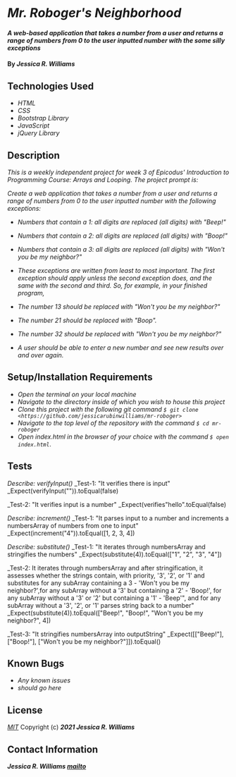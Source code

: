 # _Mr. Roboger's Neighborhood_

#### _A web-based application that takes a number from a user and returns a range of numbers from 0 to the user inputted number with the some silly exceptions_

#### By _**Jessica R. Williams**_

## Technologies Used

* _HTML_
* _CSS_
* _Bootstrap Library_
* _JavaScript_
* _jQuery Library_

## Description

_This is a weekly independent project for week 3 of Epicodus' Introduction to Programming Course: Arrays and Looping. The project prompt is:_

_Create a web application that takes a number from a user and returns a range of numbers from 0 to the user inputted number with the following exceptions:_

* _Numbers that contain a 1: all digits are replaced (all digits) with "Beep!"_
* _Numbers that contain a 2: all digits are replaced (all digits) with "Boop!"_
* _Numbers that contain a 3: all digits are replaced (all digits) with "Won't you be my neighbor?"_
* _These exceptions are written from least to most important. The first exception should apply unless the second exception does, and the same with the second and third. So, for example, in your finished program,_

* _The number 13 should be replaced with "Won't you be my neighbor?"_
* _The number 21 should be replaced with "Boop"._
* _The number 32 should be replaced with "Won't you be my neighbor?"_
* _A user should be able to enter a new number and see new results over and over again._

## Setup/Installation Requirements

* _Open the terminal on your local machine_
* _Navigate to the directory inside of which you wish to house this project_
* _Clone this project with the following git command `$ git clone <https://github.com/jessicarubinwilliams/mr-roboger>`_
* _Navigate to the top level of the repository with the command `$ cd mr-roboger`_
* _Open index.html in the browser of your choice with the command `$ open index.html`_.

<!-- _Alternatively,_

* _Direct your browser to a [live version on GitHub Pages.] (jessicarubinwilliams.github.io/mr-roboger/index.html)_ -->

## Tests

_Describe: verifyInput()_
_Test-1: "It verifies there is input"
_Expect(verifyInput("")).toEqual(false)

_Test-2: "It verifies input is a number"
_Expect(verifies"hello".toEqual(false)

_Describe: increment()_
_Test-1: "It parses input to a number and increments a numbersArray of numbers from one to input"
_Expect(increment("4")).toEqual([1, 2, 3, 4])

_Describe: substitute()_
_Test-1: "It iterates through numbersArray and stringifies the numbers"
_Expect(substitute(4)).toEqual(["1", "2", "3", "4"])

_Test-2: It iterates through numbersArray and after stringification, it assesses whether the strings contain, with priority, '3', '2', or '1' and substitutes for any subArray containing a 3 - 'Won't you be my neighbor?',for any subArray without a '3' but containing a '2' - 'Boop!', for any subArray without a '3' or '2' but containing a '1'  - 'Beep'", and for any subArray without a '3', '2', or '1' parses string back to a number" 
_Expect(substitute(4)).toEqual(["Beep!", "Boop!", "Won't you be my neighbor?", 4])

_Test-3: "It stringifies numbersArray into outputString"
_Expect([["Beep!"], ["Boop!"], ["Won't you be my neighbor?"]]).toEqual()

## Known Bugs

* _Any known issues_
* _should go here_

## License
*[MIT](https://choosealicense.com/licenses/mit/)*
Copyright (c) **_2021 Jessica R. Williams_**

## Contact Information
**_Jessica R. Williams [mailto](mailto:jessicarubinwilliams@gmail.com)_**
